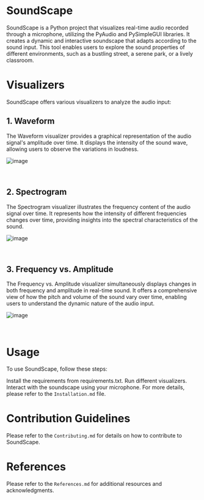 # SoundScape
SoundScape is a Python project that visualizes real-time audio recorded through a microphone, utilizing the PyAudio and PySimpleGUI libraries. It creates a dynamic and interactive soundscape that adapts according to the sound input. This tool enables users to explore the sound properties of different environments, such as a bustling street, a serene park, or a lively classroom.

# Visualizers
SoundScape offers various visualizers to analyze the audio input:

## 1. Waveform
The Waveform visualizer provides a graphical representation of the audio signal's amplitude over time. It displays the intensity of the sound wave, allowing users to observe the variations in loudness.

![image](https://github.com/Soumya-Kushwaha/SoundScape/assets/87495134/db464b28-ba01-40bf-a246-eed9f42c49d2)

<br>


## 2. Spectrogram
The Spectrogram visualizer illustrates the frequency content of the audio signal over time. It represents how the intensity of different frequencies changes over time, providing insights into the spectral characteristics of the sound.

![image](https://github.com/Soumya-Kushwaha/SoundScape/assets/87495134/a346cd22-9bd4-4d6e-b700-a419ab842703)

<br>


## 3. Frequency vs. Amplitude
The Frequency vs. Amplitude visualizer simultaneously displays changes in both frequency and amplitude in real-time sound. It offers a comprehensive view of how the pitch and volume of the sound vary over time, enabling users to understand the dynamic nature of the audio input.

 ![image](https://github.com/Soumya-Kushwaha/SoundScape/assets/87495134/725fe4a1-4d1a-4a2d-819b-703b6d11047d)

<br>

# Usage
To use SoundScape, follow these steps:

Install the requirements from requirements.txt.
Run different visualizers.
Interact with the soundscape using your microphone.
For more details, please refer to the ```Installation.md``` file.

# Contribution Guidelines
Please refer to the ```Contributing.md``` for details on how to contribute to SoundScape.

# References
Please refer to the ```References.md``` for additional resources and acknowledgments.

